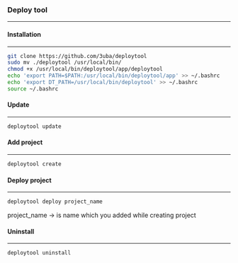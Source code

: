 ### Deploy tool

---

#### Installation

---

```bash
git clone https://github.com/3uba/deploytool
sudo mv ./deploytool /usr/local/bin/
chmod +x /usr/local/bin/deploytool/app/deploytool
echo 'export PATH=$PATH:/usr/local/bin/deploytool/app' >> ~/.bashrc
echo 'export DT_PATH=/usr/local/bin/deploytool' >> ~/.bashrc
source ~/.bashrc
```

#### Update

---

```bash
deploytool update
```

#### Add project 

---

```bash
deploytool create 
```

#### Deploy project

---

```bash
deploytool deploy project_name
```

project_name -> is name which you added while creating project

#### Uninstall

---

```bash
deploytool uninstall
```
